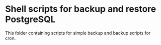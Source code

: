 # Shell scripts for backup and restore PostgreSQL

This folder containing scripts for simple backup and backup scripts for cron.
